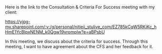 Here is the link to the Consultation & Criteria For Success meeting with my client:

https://yjpg-my.sharepoint.com/:v:/g/personal/nitieii_stulive_com/EZ785kCqW5RKiKc_hHmE1YcBIpxNENM_k0Qgw19vromplw?e=aBPsbU

In this meeting, we discuss about the criteria for success. Through this meeting, I want to have agreement about the CFS and her feedback for it.
